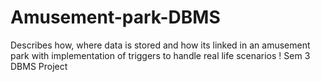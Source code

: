 # Amusement-park-DBMS
Describes how, where data is stored and how its linked in an amusement park with implementation of triggers to handle real life scenarios ! Sem 3 DBMS Project
